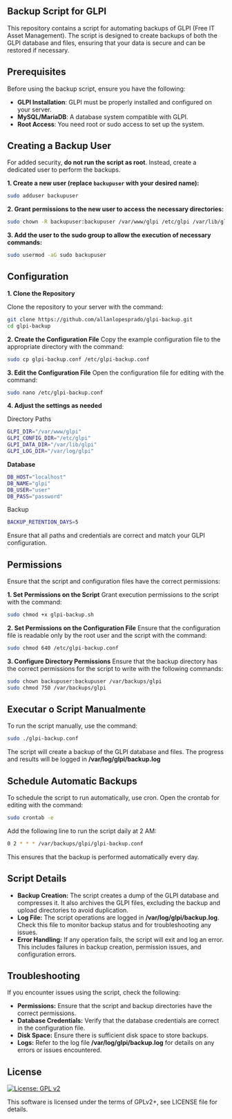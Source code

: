 ## Backup Script for GLPI

This repository contains a script for automating backups of GLPI (Free IT Asset Management). The script is designed to create backups of both the GLPI database and files, ensuring that your data is secure and can be restored if necessary.

## Prerequisites

Before using the backup script, ensure you have the following:

- **GLPI Installation**: GLPI must be properly installed and configured on your server.
- **MySQL/MariaDB**: A database system compatible with GLPI.
- **Root Access**: You need root or sudo access to set up the system.

## Creating a Backup User

For added security, **do not run the script as root**. Instead, create a dedicated user to perform the backups.

**1. Create a new user (replace `backupuser` with your desired name):**

```bash
sudo adduser backupuser
```

**2. Grant permissions to the new user to access the necessary directories:**

```bash
sudo chown -R backupuser:backupuser /var/www/glpi /etc/glpi /var/lib/glpi /var/log/glpi
```

**3. Add the user to the sudo group to allow the execution of necessary commands:**

```bash
sudo usermod -aG sudo backupuser
```

## Configuration

**1. Clone the Repository**

Clone the repository to your server with the command:

```bash
git clone https://github.com/allanlopesprado/glpi-backup.git
cd glpi-backup
```

**2. Create the Configuration File**
Copy the example configuration file to the appropriate directory with the command:

```bash
sudo cp glpi-backup.conf /etc/glpi-backup.conf
```

**3. Edit the Configuration File**
Open the configuration file for editing with the command:

```bash
sudo nano /etc/glpi-backup.conf
```

**4. Adjust the settings as needed**

Directory Paths
```bash
GLPI_DIR="/var/www/glpi"
GLPI_CONFIG_DIR="/etc/glpi"
GLPI_DATA_DIR="/var/lib/glpi"
GLPI_LOG_DIR="/var/log/glpi"
```

**Database**
```bash
DB_HOST="localhost"
DB_NAME="glpi"
DB_USER="user"
DB_PASS="password"
```
Backup
```bash
BACKUP_RETENTION_DAYS=5
```

Ensure that all paths and credentials are correct and match your GLPI configuration.

## Permissions
Ensure that the script and configuration files have the correct permissions:

**1. Set Permissions on the Script**
Grant execution permissions to the script with the command:

```bash
sudo chmod +x glpi-backup.sh
```

**2. Set Permissions on the Configuration File**
Ensure that the configuration file is readable only by the root user and the script with the command:

```bash
sudo chmod 640 /etc/glpi-backup.conf
```

**3. Configure Directory Permissions**
Ensure that the backup directory has the correct permissions for the script to write with the following commands:

```bash
sudo chown backupuser:backupuser /var/backups/glpi
sudo chmod 750 /var/backups/glpi
```
## Executar o Script Manualmente

To run the script manually, use the command:

```bash
sudo ./glpi-backup.conf
```

The script will create a backup of the GLPI database and files. The progress and results will be logged in **/var/log/glpi/backup.log**

## Schedule Automatic Backups

To schedule the script to run automatically, use cron. Open the crontab for editing with the command:

```bash
sudo crontab -e
```

Add the following line to run the script daily at 2 AM:

```bash
0 2 * * * /var/backups/glpi/glpi-backup.conf
```

This ensures that the backup is performed automatically every day.

## Script Details
- **Backup Creation:** The script creates a dump of the GLPI database and compresses it. It also archives the GLPI files, excluding the backup and upload directories to avoid duplication.
- **Log File:** The script operations are logged in **/var/log/glpi/backup.log**. Check this file to monitor backup status and for troubleshooting any issues.
- **Error Handling:** If any operation fails, the script will exit and log an error. This includes failures in backup creation, permission issues, and configuration errors.

## Troubleshooting

If you encounter issues using the script, check the following:
- **Permissions:** Ensure that the script and backup directories have the correct permissions.
- **Database Credentials:** Verify that the database credentials are correct in the configuration file.
- **Disk Space:** Ensure there is sufficient disk space to store backups.
- **Logs:** Refer to the log file **/var/log/glpi/backup.log** for details on any errors or issues encountered.

## License

[![License: GPL v2](https://img.shields.io/badge/License-GPL%20v2-blue.svg)](https://www.gnu.org/licenses/old-licenses/gpl-2.0.en.html)

This software is licensed under the terms of GPLv2+, see LICENSE file for
details.
